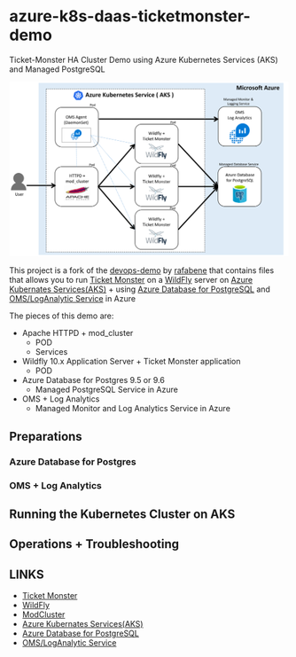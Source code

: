 # azure-k8s-daas-ticketmonster-demo
Ticket-Monster HA Cluster Demo using Azure Kubernetes Services (AKS) and Managed PostgreSQL

![](images/azure-k8s-daas-oms-ticketmonster-demo-arch.png)

This project is a fork of the [devops-demo](https://github.com/rafabene/devops-demo) by [rafabene](https://github.com/rafabene) that contains files that allows you to run [Ticket Monster](https://developers.redhat.com/ticket-monster/) on a [WildFly](http://www.wildfly.org/) server on [Azure Kubernates Services(AKS)](https://docs.microsoft.com/en-us/azure/aks/) + using [Azure Database for PostgreSQL](https://docs.microsoft.com/en-us/azure/postgresql/) and [OMS/LogAnalytic Service](https://docs.microsoft.com/en-us/azure/log-analytics/log-analytics-containers) in Azure

The pieces of this demo are:

- Apache HTTPD + mod_cluster
    - POD
    - Services
- Wildfly 10.x Application Server + Ticket Monster application
    - POD
- Azure Database for Postgres 9.5 or 9.6
    - Managed PostgreSQL Service in Azure
- OMS + Log Analytics
    - Managed Monitor and Log Analytics Service in Azure

## Preparations
### Azure Database for Postgres

### OMS + Log Analytics

## Running the Kubernetes Cluster on AKS

## Operations + Troubleshooting

## LINKS
- [Ticket Monster](https://developers.redhat.com/ticket-monster/)
- [WildFly](http://www.wildfly.org/)
- [ModCluster](http://mod-cluster.jboss.org/)
- [Azure Kubernates Services(AKS)](https://docs.microsoft.com/en-us/azure/aks/)
- [Azure Database for PostgreSQL](https://docs.microsoft.com/en-us/azure/postgresql/)
- [OMS/LogAnalytic Service](https://docs.microsoft.com/en-us/azure/log-analytics/log-analytics-containers)
